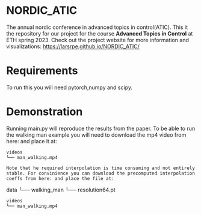 # NORDIC_ATIC
The annual nordic conference in advanced topics in control(ATIC). This it the repository for our project for the course **Advanced Topics in Control** at ETH spring 2023. Check out the project website for more information and visualizations: https://larsrpe.github.io/NORDIC_ATIC/

# Requirements
To run this you will need pytorch,numpy and scipy.

# Demonstration
Running main.py will reproduce the results from the paper. To be able to run the walking man example you will need to download the mp4 video from here: and place it at:
```
videos
└── man_walking.mp4

Note that he required interpolation is time consuming and not entirely stable. For convinience you can download the precomputed interpolation coeffs from here: and place the file at:

```
data
└── walking_man
    └── resolution64.pt

      
    
```
videos
└── man_walking.mp4
```
